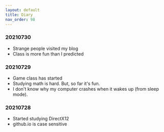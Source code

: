 ```yaml
---
layout: default
title: Diary
nav_order: 98
---
```


### 20210730

* Strange people visited my blog
* Class is more fun than I predicted

### 20210729

* Game class has started
* Studying math is hard. But, so far it's fun.
* I don't know why my computer crashes when it wakes up (from sleep mode).

### 20210728

* Started studying DirectX12
* github.io is case sensitive
